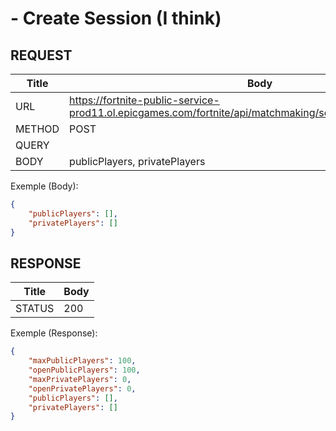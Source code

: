 # - Create Session (I think)

## REQUEST
| Title           | Body                                                                                                                 |         
| --------------- | -------------------------------------------------------------------------------------------------------------------- |
| URL             | https://fortnite-public-service-prod11.ol.epicgames.com/fortnite/api/matchmaking/session/:account_id/players         |
| METHOD          | POST                                                                                                                 |
| QUERY           |                                                                                                                      |
| BODY            | publicPlayers, privatePlayers                                                                                        |

Exemple (Body):
```json
{
	"publicPlayers": [],
	"privatePlayers": []
}
```

## RESPONSE
| Title           | Body                                                                                                                 |         
| --------------- | -------------------------------------------------------------------------------------------------------------------- |
| STATUS          | 200                                                                                                                  |

Exemple (Response):
```json
{
    "maxPublicPlayers": 100,
    "openPublicPlayers": 100,
    "maxPrivatePlayers": 0,
    "openPrivatePlayers": 0,
    "publicPlayers": [],
    "privatePlayers": []
}
```